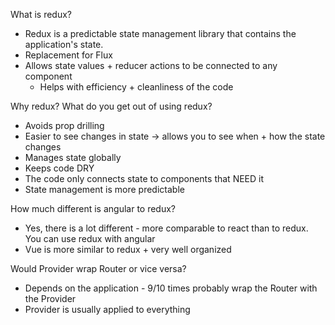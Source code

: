 What is redux?
- Redux is a predictable state management library that contains the application's state. 
- Replacement for Flux
- Allows state values + reducer actions to be connected to any component
   - Helps with efficiency + cleanliness of the code

Why redux? What do you get out of using redux?
- Avoids prop drilling
- Easier to see changes in state -> allows you to see when + how the state changes
- Manages state globally
- Keeps code DRY
- The code only connects state to components that NEED it
- State management is more predictable

 How much different is angular to redux?
 - Yes, there is a lot different - more comparable to react than to redux. You can use redux with angular
 - Vue is more similar to redux + very well organized

 Would Provider wrap Router or vice versa?
 - Depends on the application - 9/10 times probably wrap the Router with the Provider 
 - Provider is usually applied to everything
 
